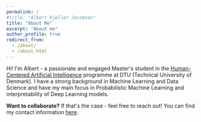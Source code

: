 ```yaml
---
permalink: /
#title: "Albert Kjøller Jacobsen"
title: "About Me"
excerpt: "About me"
author_profile: true
redirect_from: 
  - /about/
  - /about.html
---
```


Hi! I'm Albert - a passionate and engaged Master's student in the [Human-Centered Artificial Intelligence](https://www.dtu.dk/english/education/graduate/msc-programmes/Human-Centered-Artificial-Intelligence) programme at DTU (Technical University of Denmark). I have a strong background in Machine Learning and Data Science and have my main focus in Probabilistic Machine Learning and interpretability of Deep Learning models.

 <!-- I have a Bachelor's Degree in [Articifial Intelligence and Data](https://www.dtu.dk/english/education/undergraduate/undergraduate-programmes-in-danish/bsc-eng-programmes/artificial-intelligence-and-data).  -->

<!-- 
What is this site for? 
======

The purpose of this website is to give any interested reader an insight into the aspects of Machine Learning and Data Science that I've been working with. My main motivation has been to create a platform for me to experiment with writing [blog posts about my daily encounters with Data Science](https://albertkjoller.github.io/posts).  -->

<!-- 
Any comments on a blog post? Or do you want to collaborate on a project?
------ -->

**Want to collaborate?**
If that's the case - feel free to reach out! You can find my contact information [here](https://albertkjoller.github.io/contact).
